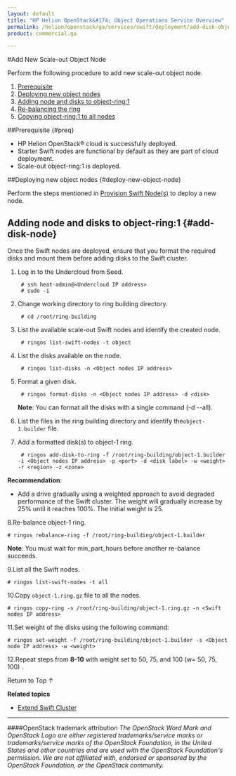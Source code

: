 ```yaml
---
layout: default
title: "HP Helion OpenStack&#174; Object Operations Service Overview"
permalink: /helion/openstack/ga/services/swift/deployment/add-disk-object-node/
product: commercial.ga

---
```

<!--UNDER REVISION-->

<script>

function PageRefresh {
onLoad="window.refresh"
}

PageRefresh();

</script>

<!--
<p style="font-size: small;"> <a href=" /helion/openstack/ga/services/object/swift/expand-cluster/">&#9664; PREV</a> | <a href=" /helion/openstack/ga/services/object/swift/expand-cluster/">&#9650; UP</a> | <a href=" /helion/openstack/ga/services/object/swift/Monitor-cluster/"> NEXT &#9654</a> </p>
--->

#Add New Scale-out Object Node

Perform the following procedure to add new scale-out object node. 


1. [Prerequisite](#preq)
2. [Deploying new object nodes](#deploy-new-object-node)
3. [Adding node and disks to object-ring:1](#add-disk-node)
4. [Re-balancing the ring](#rebalance-ring)
5. [Copying object-ring:1 to all nodes](#copy-object-node)


##Prerequisite {#preq}

* HP Helion OpenStack&#174; cloud is successfully deployed. 
* Starter Swift nodes are functional by default as they are part of cloud deployment.
* Scale-out object-ring:1 is deployed.

##Deploying new object nodes {#deploy-new-object-node}

Perform the steps mentioned in  [Provision Swift Node(s)]( /helion/openstack/ga/services/swift/provision-nodes/) to deploy a new node.


## Adding node and disks to object-ring:1 {#add-disk-node}

Once the Swift nodes are deployed, ensure that you format the required disks and mount them before adding disks to the Swift cluster. 


1. Log in to the Undercloud from Seed.
    
		# ssh heat-admin@<Undercloud IP address> 
		# sudo -i

2. Change working directory to ring building directory.
 
		# cd /root/ring-building

3. List the available scale-out Swift nodes and identify the created node. 

		# ringos list-swift-nodes -t object

4. List the disks available on the node.

		# ringos list-disks -n <Object nodes IP address> 
 
5. Format a given disk.

		# ringos format-disks -n <Object nodes IP address> -d <disk>


	**Note**: You can format all the disks with a single command (-d --all).

6. List the files in the ring building directory and identify the`object-1.builder` file.

7. Add a formatted disk(s) to object-1 ring.

		# ringos add-disk-to-ring -f /root/ring-building/object-1.builder -i <Object nodes IP address> -p <port> -d <disk label> -w <weight> -r <region> -z <zone>


**Recommendation**: 
              
* Add a drive gradually using a weighted approach to avoid degraded performance of the Swift cluster. The weight will gradually increase by 25% until it reaches 100%. The initial weight is 25.

8.Re-balance object-1 ring.

	# ringos rebalance-ring -f /root/ring-building/object-1.builder
	
**Note**: You must wait for min&#095;part_hours before another re-balance succeeds.	

9.List all the Swift nodes. 

	# ringos list-swift-nodes -t all

			
10.Copy `object-1.ring.gz` file to all the nodes.

	# ringos copy-ring -s /root/ring-building/object-1.ring.gz -n <Swift nodes IP address>
	

11.Set weight of the disks using the following command:


	# ringos set-weight -f /root/ring-building/object-1.builder -s <Object node IP address> -w <weight>

 
12.Repeat steps from **8-10** with weight set to 50, 75, and 100 (w= 50, 75, 100) .




<a href="#top" style="padding:14px 0px 14px 0px; text-decoration: none;"> Return to Top &#8593; </a>



**Related topics**

* [Extend Swift Cluster]( /helion/openstack/ga/services/object/swift/expand-cluster/)

----
####OpenStack trademark attribution
*The OpenStack Word Mark and OpenStack Logo are either registered trademarks/service marks or trademarks/service marks of the OpenStack Foundation, in the United States and other countries and are used with the OpenStack Foundation's permission. We are not affiliated with, endorsed or sponsored by the OpenStack Foundation, or the OpenStack community.*
